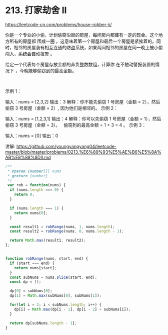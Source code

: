 # 213. 打家劫舍 II

https://leetcode-cn.com/problems/house-robber-ii/



你是一个专业的小偷，计划偷窃沿街的房屋，每间房内都藏有一定的现金。这个地方所有的房屋都 围成一圈 ，这意味着第一个房屋和最后一个房屋是紧挨着的。同时，相邻的房屋装有相互连通的防盗系统，如果两间相邻的房屋在同一晚上被小偷闯入，系统会自动报警 。

给定一个代表每个房屋存放金额的非负整数数组，计算你 在不触动警报装置的情况下 ，今晚能够偷窃到的最高金额。

 

示例 1：

输入：nums = [2,3,2]
输出：3
解释：你不能先偷窃 1 号房屋（金额 = 2），然后偷窃 3 号房屋（金额 = 2）, 因为他们是相邻的。
示例 2：

输入：nums = [1,2,3,1]
输出：4
解释：你可以先偷窃 1 号房屋（金额 = 1），然后偷窃 3 号房屋（金额 = 3）。
     偷窃到的最高金额 = 1 + 3 = 4 。
示例 3：

输入：nums = [0]
输出：0




讲解:
https://github.com/youngyangyang04/leetcode-master/blob/master/problems/0213.%E6%89%93%E5%AE%B6%E5%8A%AB%E8%88%8DII.md


```js
/**
 * @param {number[]} nums
 * @return {number}
 */
 var rob = function(nums) {
  if (nums.length === 0) {
    return 0;
  }

  if (nums.length === 1) {
    return nums[0];
  }

  const result1 = robRange(nums, 1, nums.length);
  const result2 = robRange(nums, 0, nums.length - 1);

  return Math.max(result1, result2);
};


function robRange(nums, start, end) {
  if (start === end) {
    return nums[start];
  }
  const subNums = nums.slice(start, end);
  const dp = [];

  dp[0] = subNums[0];
  dp[1] = Math.max(subNums[0], subNums[1]);

  for(let i = 2; i < subNums.length; i++) {
    dp[i] = Math.max(dp[i - 1], dp[i - 2] + subNums[i]);
  }

  return dp[subNums.length - 1];
}
```
